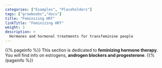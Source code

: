 ```yaml
---
categories: ["Examples", "Placeholders"]
tags: ["growboobs","docs"] 
title: "Feminizing HRT"
linkTitle: "Feminizing HRT"
weight: 3
description: >
  Hormones and hormonal treatments for transfeminine people
---
```


{{% pageinfo %}}
This section is dedicated to **feminizing hormone therapy**. You will find info on estrogens, **androgen blockers and progesterone**.
{{% /pageinfo %}}

